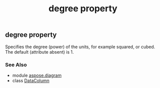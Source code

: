 ﻿---
title: degree property
second_title: Aspose.Diagram for Python via .NET API References
description: 
type: docs
weight: 70
url: /python-net/aspose.diagram/datacolumn/degree/
is_root: false
---

## degree property


Specifies the degree (power) of the units, for example squared, or cubed. The default (attribute absent) is 1.

### See Also
* module [aspose.diagram](../../)
* class [DataColumn](/diagram/python-net/aspose.diagram/datacolumn)
